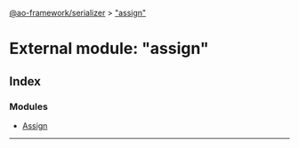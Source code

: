 [@ao-framework/serializer](../README.md) > ["assign"](../modules/_assign_.md)

# External module: "assign"

## Index

### Modules

* [Assign](_assign_.assign.md)

---

